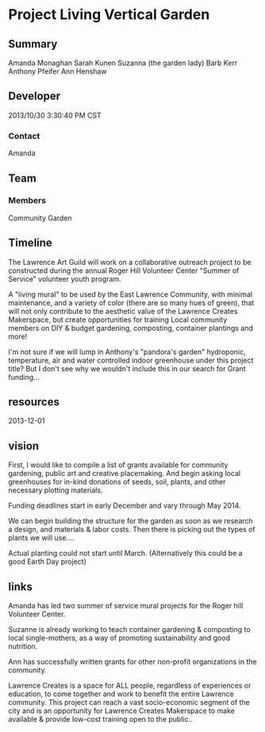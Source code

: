 # Project Living Vertical Garden

## Summary
Amanda Monaghan
Sarah Kunen 
Suzanna (the garden lady)
Barb Kerr
Anthony Pfeifer
Ann Henshaw

 


## Developer
2013/10/30 3:30:40 PM CST
### Contact
Amanda
## Team 


### Members
Community Garden

## Timeline
The Lawrence Art Guild will work on a collaborative outreach project to be constructed during the annual Roger Hill Volunteer Center "Summer of Service" volunteer youth program. 

A "living mural" to be used by the East Lawrence Community, with minimal maintenance, and a variety of color (there are so many hues of green), that will not only contribute to the aesthetic value of the Lawrence Creates Makerspace, but create opportunities for training 
Local community members on DIY & budget gardening, composting, container plantings and more!

I'm not sure if we will lump in Anthony's "pandora's garden" hydroponic, temperature, air and water controlled indoor greenhouse under this project title?  But I don't see why we wouldn't include this in our search for Grant funding...

## resources
2013-12-01
## vision
First, I would like to compile a list of grants available for community gardening, public art and creative placemaking. And begin asking local greenhouses for in-kind donations of seeds, soil, plants, and other necessary plotting materials.

Funding deadlines start in early December and vary through May 2014.

We can begin building the structure for the garden as soon as we research a design, and materials & labor costs.  Then there is picking out the types of plants we will use....

Actual planting could not start until March. (Alternatively this could be a good Earth Day project)



## links
Amanda has led two summer of service mural projects for the Roger hill Volunteer Center.

Suzanne is already working to teach container gardening & composting to local single-mothers, as a way of promoting sustainability and good nutrition.

Ann has successfully written grants for other non-profit organizations in the community.

Lawrence Creates is a space for ALL people, regardless of experiences or education, to come together and work to benefit the entire Lawrence community.  This project can reach a vast socio-economic segment of the city and is an opportunity for Lawrence Creates Makerspace to make available & provide low-cost training open to the public.. 

